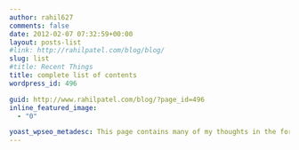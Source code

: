 ```yaml
---
author: rahil627
comments: false
date: 2012-02-07 07:32:59+00:00
layout: posts-list
#link: http://rahilpatel.com/blog/blog/
slug: list
#title: Recent Things
title: complete list of contents
wordpress_id: 496

guid: http://www.rahilpatel.com/blog/?page_id=496
inline_featured_image:
  - "0"

yoast_wpseo_metadesc: This page contains many of my thoughts in the form of a written language, and is now starting to resemble a philosophical corpus of a child.
---
```


<!-- adding text here doesn't do anything -->

